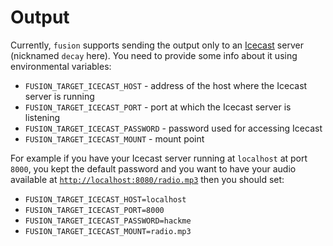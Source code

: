 # Output

Currently, `fusion` supports sending the output only to an [Icecast](https://icecast.org) server (nicknamed `decay` here).
You need to provide some info about it using environmental variables:

- `FUSION_TARGET_ICECAST_HOST` - address of the host where the Icecast server is running
- `FUSION_TARGET_ICECAST_PORT` - port at which the Icecast server is listening
- `FUSION_TARGET_ICECAST_PASSWORD` - password used for accessing Icecast
- `FUSION_TARGET_ICECAST_MOUNT` - mount point

For example if you have your Icecast server running at `localhost` at port `8000`,
you kept the default password and you want to have your audio available at [`http://localhost:8080/radio.mp3`](http://localhost:8080/radio.mp3)
then you should set:

- `FUSION_TARGET_ICECAST_HOST=localhost`
- `FUSION_TARGET_ICECAST_PORT=8000`
- `FUSION_TARGET_ICECAST_PASSWORD=hackme`
- `FUSION_TARGET_ICECAST_MOUNT=radio.mp3`
